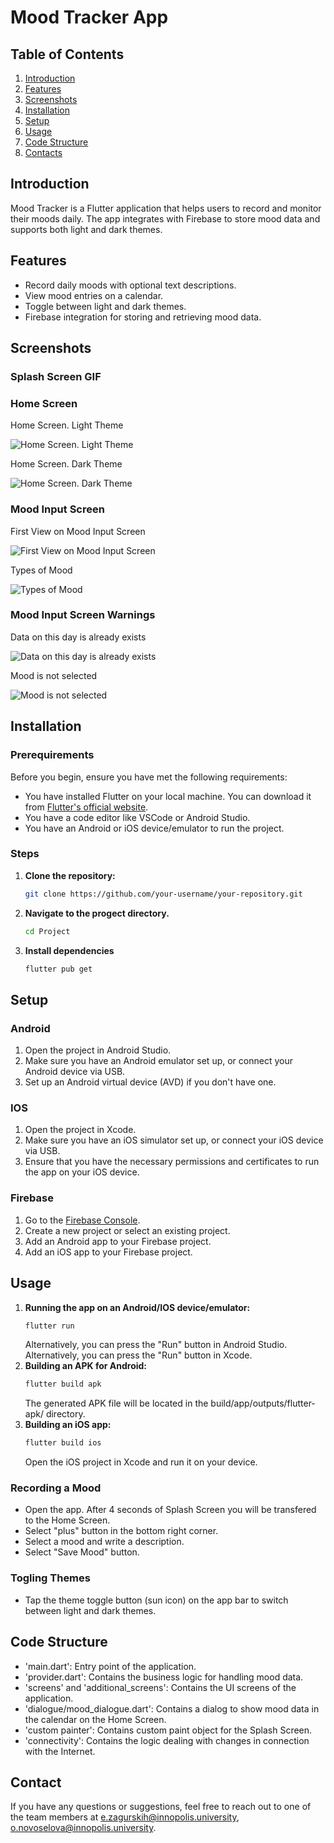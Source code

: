# Mood Tracker App

## Table of Contents

1. [Introduction](#introduction)
2. [Features](#features)
3. [Screenshots](#screenshots)
4. [Installation](#installation)
5. [Setup](#setup)
6. [Usage](#usage)
7. [Code Structure](#code-structure)
8. [Contacts](#contact)

## Introduction

Mood Tracker is a Flutter application that helps users to record and monitor their moods daily. The app integrates with Firebase to store mood data and supports both light and dark themes.

## Features

- Record daily moods with optional text descriptions.
- View mood entries on a calendar.
- Toggle between light and dark themes.
- Firebase integration for storing and retrieving mood data.

## Screenshots

### Splash Screen GIF

### Home Screen

Home Screen. Light Theme

![Home Screen. Light Theme](screenshots/photo_2024-07-01_17-31-48.jpg)

Home Screen. Dark Theme

![Home Screen. Dark Theme](screenshots/photo_2024-07-01_17-31-41.jpg)

### Mood Input Screen

First View on Mood Input Screen

![First View on Mood Input Screen](screenshots/photo_2024-07-01_17-31-40.jpg)

Types of Mood

![Types of Mood](screenshots/photo_2024-07-01_17-31-40%20(2).jpg)

### Mood Input Screen Warnings

Data on this day is already exists

![Data on this day is already exists](screenshots/photo_2024-07-01_17-31-40%20(3).jpg)

Mood is not selected

![Mood is not selected](screenshots/photo_2024-07-01_17-31-40%20(4).jpg)

## Installation

### Prerequirements

Before you begin, ensure you have met the following requirements:
- You have installed Flutter on your local machine. You can download it from [Flutter's official website](https://flutter.dev/docs/get-started/install).
- You have a code editor like VSCode or Android Studio.
- You have an Android or iOS device/emulator to run the project.

### Steps

1. **Clone the repository:**
   ```bash
   git clone https://github.com/your-username/your-repository.git
   ```

2. **Navigate to the progect directory.**
    ```bash
    cd Project
    ```
3. **Install dependencies**
    ```bash
    flutter pub get
    ```
## Setup

### Android

1. Open the project in Android Studio.
2. Make sure you have an Android emulator set up, or connect your Android device via USB.
3. Set up an Android virtual device (AVD) if you don't have one.

### IOS

1. Open the project in Xcode.
2. Make sure you have an iOS simulator set up, or connect your iOS device via USB.
3. Ensure that you have the necessary permissions and certificates to run the app on your iOS device.

### Firebase

1. Go to the [Firebase Console](https://console.firebase.google.com/).
2. Create a new project or select an existing project.
3. Add an Android app to your Firebase project.
4. Add an iOS app to your Firebase project.

## Usage

1. **Running the app on an Android/IOS device/emulator:**
    ```bash
    flutter run
    ```
    Alternatively, you can press the "Run" button in Android Studio.
    Alternatively, you can press the "Run" button in Xcode.
2. **Building an APK for Android:**
    ```bash
    flutter build apk
    ```
    The generated APK file will be located in the build/app/outputs/flutter-apk/ directory.
3. **Building an iOS app:**
    ```bash
    flutter build ios
    ```
    Open the iOS project in Xcode and run it on your device.

### Recording a Mood
- Open the app. After 4 seconds of Splash Screen you will be transfered to the Home Screen.
- Select "plus" button in the bottom right corner.
- Select a mood and write a description.
- Select "Save Mood" button.

### Togling Themes
- Tap the theme toggle button (sun icon) on the app bar to switch between light and dark themes.

## Code Structure
- 'main.dart': Entry point of the application.
- 'provider.dart': Contains the business logic for handling mood data.
- 'screens' and 'additional_screens': Contains the UI screens of the application.
- 'dialogue/mood_dialogue.dart': Contains a dialog to show mood data in the calendar on the Home Screen.
- 'custom painter': Contains custom paint object for the Splash Screen. 
- 'connectivity': Contains the logic dealing with changes in connection with the Internet.

## Contact

If you have any questions or suggestions, feel free to reach out to one of the team members at e.zagurskih@innopolis.university, o.novoselova@innopolis.university.
